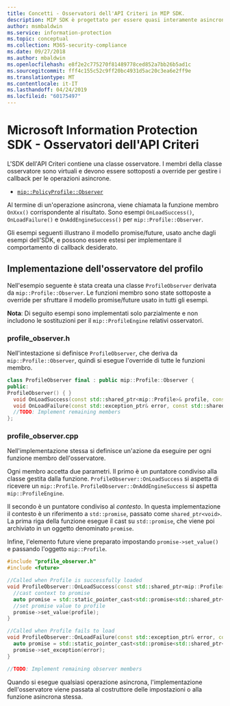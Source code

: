 ```yaml
---
title: Concetti - Osservatori dell'API Criteri in MIP SDK.
description: MIP SDK è progettato per essere quasi interamente asincrono. Questo articolo aiuterà a comprendere come gli osservatori dell'API Criteri vengono implementati e usati per l'asincronicità.
author: msmbaldwin
ms.service: information-protection
ms.topic: conceptual
ms.collection: M365-security-compliance
ms.date: 09/27/2018
ms.author: mbaldwin
ms.openlocfilehash: e8f2e2c775270f81489778ced852a7bb26b5ad1c
ms.sourcegitcommit: fff4c155c52c9ff20bc4931d5ac20c3ea6e2ff9e
ms.translationtype: MT
ms.contentlocale: it-IT
ms.lasthandoff: 04/24/2019
ms.locfileid: "60175497"
---
```

# <a name="microsoft-information-protection-sdk---policy-api-observers"></a>Microsoft Information Protection SDK - Osservatori dell'API Criteri

L'SDK dell'API Criteri contiene una classe osservatore. I membri della classe osservatore sono virtuali e devono essere sottoposti a override per gestire i callback per le operazioni asincrone.

- [`mip::PolicyProfile::Observer`](reference/class_mip_policyprofile_observer.md)

Al termine di un'operazione asincrona, viene chiamata la funzione membro `OnXxx()` corrispondente al risultato. Sono esempi `OnLoadSuccess()`, `OnLoadFailure()` e `OnAddEngineSuccess()` per `mip::Profile::Observer`.

Gli esempi seguenti illustrano il modello promise/future, usato anche dagli esempi dell'SDK, e possono essere estesi per implementare il comportamento di callback desiderato. 

## <a name="profile-observer-implementation"></a>Implementazione dell'osservatore del profilo

Nell'esempio seguente è stata creata una classe `ProfileObserver` derivata da `mip::Profile::Observer`. Le funzioni membro sono state sottoposte a override per sfruttare il modello promise/future usato in tutti gli esempi.

**Nota**: Di seguito esempi sono implementati solo parzialmente e non includono le sostituzioni per il `mip::ProfileEngine` relativi osservatori.

### <a name="profileobserverh"></a>profile_observer.h

Nell'intestazione si definisce `ProfileObserver`, che deriva da `mip::Profile::Observer`, quindi si esegue l'override di tutte le funzioni membro.

```cpp
class ProfileObserver final : public mip::Profile::Observer {
public:
ProfileObserver() { }
  void OnLoadSuccess(const std::shared_ptr<mip::Profile>& profile, const std::shared_ptr<void>& context) override;
  void OnLoadFailure(const std::exception_ptr& error, const std::shared_ptr<void>& context) override;
  //TODO: Implement remaining members
};
```

### <a name="profileobservercpp"></a>profile_observer.cpp

Nell'implementazione stessa si definisce un'azione da eseguire per ogni funzione membro dell'osservatore.

Ogni membro accetta due parametri. Il primo è un puntatore condiviso alla classe gestita dalla funzione. `ProfileObserver::OnLoadSuccess` si aspetta di ricevere un `mip::Profile`. `ProfileObserver::OnAddEngineSuccess` si aspetta `mip::ProfileEngine`.

Il secondo è un puntatore condiviso al *contesto*. In questa implementazione il contesto è un riferimento a `std::promise`, passato come `shared_ptr<void>`. La prima riga della funzione esegue il cast su `std::promise`, che viene poi archiviato in un oggetto denominato `promise`.

Infine, l'elemento future viene preparato impostando `promise->set_value()` e passando l'oggetto `mip::Profile`.

```cpp
#include "profile_observer.h"
#include <future>

//Called when Profile is successfully loaded
void ProfileObserver::OnLoadSuccess(const std::shared_ptr<mip::Profile>& profile, const std::shared_ptr<void>& context) {
  //cast context to promise
  auto promise = std::static_pointer_cast<std::promise<std::shared_ptr<mip::Profile>>>(context);
  //set promise value to profile
  promise->set_value(profile);
}

//Called when Profile fails to load
void ProfileObserver::OnLoadFailure(const std::exception_ptr& error, const std::shared_ptr<void>& context) {
  auto promise = std::static_pointer_cast<std::promise<std::shared_ptr<mip::Profile>>>(context);
  promise->set_exception(error);
}

//TODO: Implement remaining observer members
```

Quando si esegue qualsiasi operazione asincrona, l'implementazione dell'osservatore viene passata al costruttore delle impostazioni o alla funzione asincrona stessa. 

